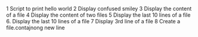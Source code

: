 1 Script to print hello world
2 Display confused smiley
3 Display the content of a file
4 Display the content of two files
5 Display the last 10 lines of a file
6. Display the last 10 lines of a file
7 Display 3rd line of a file 
8 Create a file.contajnong new line
